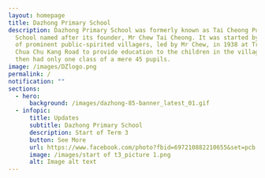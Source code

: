 ```yaml
---
layout: homepage
title: Dazhong Primary School
description: Dazhong Primary School was formerly known as Tai Cheong Public
  School named after its founder, Mr Chew Tai Cheong. It was started by a group
  of prominent public-spirited villagers, led by Mr Chew, in 1938 at Track 5
  Chua Chu Kang Road to provide education to the children in the village. It
  then had only one class of a mere 45 pupils.
image: /images/DZlogo.png
permalink: /
notification: ""
sections:
  - hero:
      background: /images/dazhong-85-banner_latest_01.gif
  - infopic:
      title: Updates
      subtitle: Dazhong Primary School
      description: Start of Term 3
      button: See More
      url: https://www.facebook.com/photo?fbid=697210882210655&set=pcb.697211008877309
      image: /images/start of t3_picture 1.png
      alt: Image alt text
---
```

